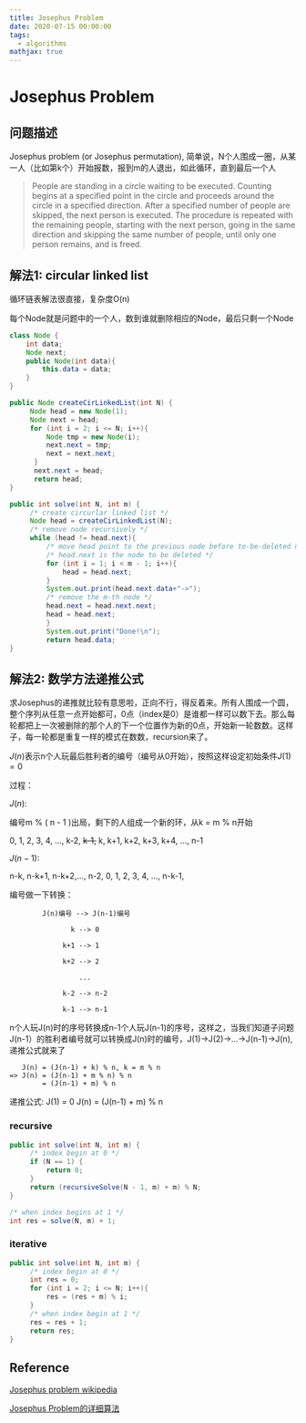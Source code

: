 ```yaml
---
title: Josephus Problem
date: 2020-07-15 00:00:00
tags:
  - algorithms
mathjax: true
---
```



# Josephus Problem

## 问题描述

Josephus problem (or Josephus permutation), 简单说，N个人围成一圈，从某一人（比如第k个）开始报数，报到m的人退出，如此循环，直到最后一个人

> People are standing in a circle waiting to be executed. Counting begins at a specified point in the circle and proceeds around the circle in a specified direction. After a specified number of people are skipped, the next person is executed. The procedure is repeated with the remaining people, starting with the next person, going in the same direction and skipping the same number of people, until only one person remains, and is freed.

## 解法1: circular linked list

循环链表解法很直接，复杂度O(n)

每个Node就是问题中的一个人，数到谁就删除相应的Node，最后只剩一个Node

```java
class Node {
    int data;
    Node next;
    public Node(int data){
        this.data = data;
    }
}

public Node createCirLinkedList(int N) {
     Node head = new Node(1);
     Node next = head;
     for (int i = 2; i <= N; i++){
         Node tmp = new Node(i);
         next.next = tmp;
         next = next.next;
      }
      next.next = head;
      return head;
}

public int solve(int N, int m) {
     /* create circurlar linked list */
     Node head = createCirLinkedList(N);
     /* remove node recursively */ 
     while (head != head.next){
         /* move head point to the previous node before to-be-deleted node */
         /* head.next is the node to be deleted */
         for (int i = 1; i < m - 1; i++){
             head = head.next;
         }
         System.out.print(head.next.data+"->");
         /* remove the m-th node */
         head.next = head.next.next;
         head = head.next;
         }
         System.out.print("Done!\n");
         return head.data;
}
```

## 解法2: 数学方法递推公式

求Josephus的递推就比较有意思啦，正向不行，得反着来。所有人围成一个圆，整个序列从任意一点开始都可，0点（index是0）是谁都一样可以数下去。那么每轮都把上一次被删除的那个人的下一个位置作为新的0点，开始新一轮数数。这样子，每一轮都是重复一样的模式在数数，recursion来了。

$J(n)$表示n个人玩最后胜利者的编号（编号从0开始），按照这样设定初始条件$J(1) = 0$  

过程：

$J(n)$:

   编号m % ( n - 1 )出局，剩下的人组成一个新的环，从k = m % n开始

   0, 1, 2, 3, 4, ..., k-2, ~~k-1,~~ k, k+1, k+2, k+3, k+4, ..., n-1

$J(n-1)$:

   n-k, n-k+1, n-k+2,..., n-2,   0, 1, 2, 3, 4, ..., n-k-1,

   编号做一下转换：

            J(n)编号 --> J(n-1)编号
    
                   k --> 0
    
                 k+1 --> 1
    
                 k+2 --> 2
    
                     ...
    
                 k-2 --> n-2
    
                 k-1 --> n-1

n个人玩J(n)时的序号转换成n-1个人玩J(n-1)的序号，这样之，当我们知道子问题J(n-1）的胜利者编号就可以转换成J(n)时的编号，J(1)->J(2)->...->J(n-1)->J(n), 递推公式就来了

```
   J(n) = (J(n-1) + k) % n, k = m % n
=> J(n) = (J(n-1) + m % n) % n
        = (J(n-1) + m) % n
```

递推公式:
J(1) = 0
J(n) = (J(n-1) + m) % n

### recursive

```java
public int solve(int N, int m) {
     /* index begin at 0 */
     if (N == 1) {
         return 0;
     }
     return (recursiveSolve(N - 1, m) + m) % N;
}

/* when index begins at 1 */
int res = solve(N, m) + 1;
```

### iterative

```java
public int solve(int N, int m) {
     /* index begin at 0 */
     int res = 0;
     for (int i = 2; i <= N; i++){
         res = (res + m) % i;
     }
     /* when index begin at 1 */
     res = res + 1;
     return res;
}
```

## Reference

[Josephus problem wikipedia](https://en.wikipedia.org/wiki/Josephus_problem)

[Josephus Problem的详细算法](https://www.cnblogs.com/jclian91/p/8660123.html)
